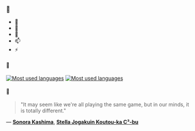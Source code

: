 ### 👋

- 🔭
- 🌱
- 💬
- 📫
- ⚡

#### 🧏

[![Most used languages](https://github-readme-stats-aynah.vercel.app/api/top-langs/?username=aynh&theme=solarized-dark&langs_count=6&layout=compact&hide_title=true)](https://github.com/anuraghazra/github-readme-stats#gh-dark-mode-only)
[![Most used languages](https://github-readme-stats-aynah.vercel.app/api/top-langs/?username=aynh&theme=solarized-light&langs_count=6&layout=compact&hide_title=true)](https://github.com/anuraghazra/github-readme-stats#gh-light-mode-only)

#### 💬

> "It may seem like we're all playing the same game, but in our minds, it is totally different."

&mdash; [**Sonora Kashima**](https://myanimelist.net/character.php?q=Sonora%20Kashima&cat=character), [**Stella Jogakuin Koutou-ka C³-bu**](https://myanimelist.net/search/all?q=Stella%20Jogakuin%20Koutou-ka%20C%C2%B3-bu&cat=all)
